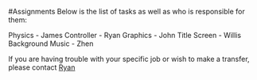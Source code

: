 #Assignments
Below is the list of tasks as well as who is responsible for them:

Physics - James 
Controller - Ryan
Graphics - John
Title Screen - Willis
Background Music - Zhen

If you are having trouble with your specific job or wish to make a transfer, please contact <a href="mailto:rstentz88@mtlstudents.net">Ryan</a>
